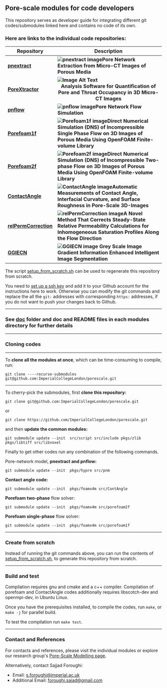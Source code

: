 
## Pore-scale modules for code developers

This repository serves as developer guide for integrating different git 
codes/submodules linked here and contains no code of its own. 
<!--
Here are links to the individual code repositories:

- **[pnextract](https://github.com/ImperialCollegeLondon/pnextract): Pore Network Extraction from micro-CT Images of Porous Media**
- **[pnflow](https://github.com/ImperialCollegeLondon/pnflow): Pore Network Flow Simulation**
- **[Porefoam1f](https://github.com/ImperialCollegeLondon/poreFoam-singlePhase): Direct Numerical Simulation (DNS) of Incompressible Single Phase Flow on 3D Images of Porous Media Using OpenFOAM Finite-volume Library.**
- **[Porefoam2f](https://github.com/ImperialCollegeLondon/porefoam): Direct Numerical Simulation (DNS) of Incompressible Two-phase Flow on 3D Images of Porous Media Using OpenFOAM Finite-volume Library.**
- **[PoreXtractor](https://github.com/ImperialCollegeLondon/poreOccupancyAnalysis): Analysis Software for Quantification of Pore and Throat Occupancy in 3D Micro-CT Images.**
- **[ContactAngle](https://github.com/ImperialCollegeLondon/ContactAngle): Automatic Measurements of Contact Angle, Interfacial Curvature, and Surface Roughness in Pore-Scale 3D-Images**
-->


### **Here are links to the individual code repositories:** ###
 
| Repository | Description |
|------------|-------------|
| **[pnextract](https://github.com/ImperialCollegeLondon/pnextract)** | **![pnextract image](path/to/pnextract_image.png)Pore Network Extraction from Micro-CT Images of Porous Media** |
| **[PoreXtractor](https://github.com/ImperialCollegeLondon/poreOccupancyAnalysis)** | **![Image Alt Text](1698687356786.jpeg) <div align="center">Analysis Software for Quantification of Pore and Throat Occupancy in 3D Micro-CT Images</div>** |
| **[pnflow](https://github.com/ImperialCollegeLondon/pnflow)** | **![pnflow image](path/to/pnflow_image.png)Pore Network Flow Simulation** |
| **[Porefoam1f](https://github.com/ImperialCollegeLondon/poreFoam-singlePhase)** | **![Porefoam1f image](path/to/Porefoam1f_image.png)Direct Numerical Simulation (DNS) of Incompressible Single Phase Flow on 3D Images of Porous Media Using OpenFOAM Finite-volume Library** |
| **[Porefoam2f](https://github.com/ImperialCollegeLondon/porefoam)** | **![Porefoam2f image](path/to/Porefoam2f_image.png)Direct Numerical Simulation (DNS) of Incompressible Two-phase Flow on 3D Images of Porous Media Using OpenFOAM Finite-volume Library** | 
| **[ContactAngle](https://github.com/ImperialCollegeLondon/ContactAngle)** | **![ContactAngle image](path/to/ContactAngle_image.png)Automatic Measurements of Contact Angle, Interfacial Curvature, and Surface Roughness in Pore-Scale 3D-Images** | 
| **[relPermCorrection](https://github.com/ImperialCollegeLondon/relPermCorrection)** | **![relPermCorrection image](path/to/relPermCorrection_image.png)A Novel Method That Corrects Steady-State Relative Permeability Calculations for Inhomogeneous Saturation Profiles Along the Flow Direction** |
| **[GGIECN](https://github.com/ImperialCollegeLondon/GGIECN)** | **![GGIECN image](path/to/GGIECN.png) Grey Scale Image Gradient Information Enhanced Intelligent Image Segmentation** |
 <!--
### **Here are links to the individual code repositories:** ###
| Repository | **Figure with Caption** |
|------------|-------------------------|
| **[pnextract](https://github.com/ImperialCollegeLondon/pnextract)** | **![pnextract image](1698687356786.jpeg "Pore Network Extraction from micro-CT Images of Porous Media")** |
| **[pnflow](https://github.com/ImperialCollegeLondon/pnflow)** | **![pnflow image](path/to/pnflow_image.png "Pore Network Flow Simulation")** |
| **[Porefoam1f](https://github.com/ImperialCollegeLondon/poreFoam-singlePhase)** | **![Porefoam1f image](path/to/Porefoam1f_image.png "Direct Numerical Simulation (DNS) of Incompressible Single Phase Flow on 3D Images of Porous Media Using OpenFOAM Finite-volume Library")** |
| **[Porefoam2f](https://github.com/ImperialCollegeLondon/porefoam)** | **![Porefoam2f image](path/to/Porefoam2f_image.png "Direct Numerical Simulation (DNS) of Incompressible Two-phase Flow on 3D Images of Porous Media Using OpenFOAM Finite-volume Library")** |
| **[PoreXtractor](https://github.com/ImperialCollegeLondon/poreOccupancyAnalysis)** | **![PoreXtractor image](path/to/PoreXtractor_image.png "Analysis Software for Quantification of Pore and Throat Occupancy in 3D Micro-CT Images")** |
| **[ContactAngle](https://github.com/ImperialCollegeLondon/ContactAngle)** | **![ContactAngle image](path/to/ContactAngle_image.png "Automatic Measurements of Contact Angle, Interfacial Curvature, and Surface Roughness in Pore-Scale 3D-Images")** |

-->


The script [setup_from_scratch.sh](setup_from_scratch.sh) can be used to 
regenerate this repository from scratch. 

You need to 
[set up a ssh key](https://docs.github.com/en/github/authenticating-to-github/connecting-to-github-with-ssh) 
and add it to your Github account for the instructions here to work. 
Otherwise you can modify the git commands and replace the all the `git:` addresses 
with corresponding `https:` addresses, if you do not want to push your changes back 
to Github.


 ----------------------------------------------------------------

### See [doc](doc) folder and doc and README files in each modules directory for further details

 ----------------------------------------------------------------


### Cloning codes

----------------------------------------------------------------

To **clone all the modules at once**, which can be time-consuming to compile, run:

`git clone ----recurse-submodules git@github.com:ImperialCollegeLondon/porescale.git`


----------------------------------------------------------------

To cherry-pick the submodules, first **clone this repository:**

`git clone git@github.com:ImperialCollegeLondon/porescale.git`

or 

`git clone https://github.com/ImperialCollegeLondon/porescale.git`

and then **update the common modules:**

`git submodule update --init  src/script src/include pkgs/zlib pkgs/libtiff src/libvoxel`

Finally to get other codes run any combination of the following commands.



Pore-network model, **pnextract and pnflow:**

`git submodule update --init  pkgs/hypre src/pnm`



**Contact angle code:**

`git submodule update --init  pkgs/foamx4m src/ContAngle`



**Porefoam two-phase** flow solver:

`git submodule update --init  pkgs/foamx4m src/porefoam2f`



**Porefoam single-phase** flow solver:

`git submodule update --init  pkgs/foamx4m src/porefoam1f`


----------------------------------------------------------------

### Create from scratch

Instead of running the git commands above, you can run the contents of 
[setup_from_scratch.sh](setup_from_scratch.sh), to generate this 
repository from scratch.


----------------------------------------------------------------

### Build and test

Compilation requires gnu and cmake and a c++ compiler.  Compilation of porefoam and ContactAngle codes additionally requires libscotch-dev and openmpi-dev, in Ubuntu Linux.

Once you have the prerequisites installed, to compile the codes, run `make`, or `make -j` for parallel build. 

To test the compilation run `make test`.


----------------------------------------------------------------

### Contact and References ###

For contacts and references, please visit the individual modules or explore our research group's [Pore-Scale Modelling page](https://www.imperial.ac.uk/earth-science/research/research-groups/pore-scale-modelling).

Alternatively, contact Sajjad Foroughi:
- Email: s.foroughi@imperial.ac.uk
- Additional Email: foroughi.sajad@gmail.com




